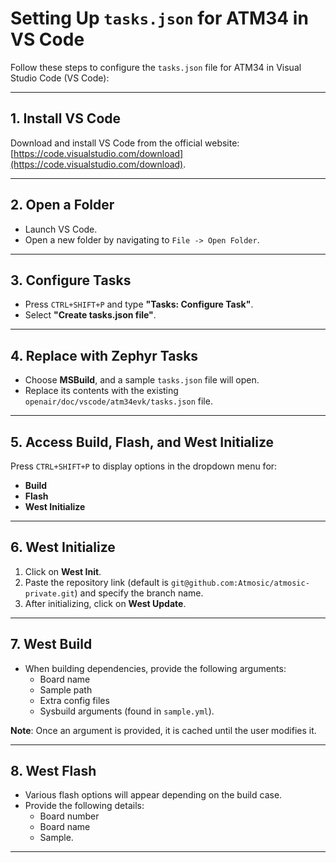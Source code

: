 # Setting Up `tasks.json` for ATM34 in VS Code

Follow these steps to configure the `tasks.json` file for ATM34 in Visual Studio Code (VS Code):

---

## 1. Install VS Code
Download and install VS Code from the official website:
[https://code.visualstudio.com/download](https://code.visualstudio.com/download).

---

## 2. Open a Folder
- Launch VS Code.
- Open a new folder by navigating to `File -> Open Folder`.

---

## 3. Configure Tasks
- Press `CTRL+SHIFT+P` and type **"Tasks: Configure Task"**.
- Select **"Create tasks.json file"**.

---

## 4. Replace with Zephyr Tasks
- Choose **MSBuild**, and a sample `tasks.json` file will open.
- Replace its contents with the existing `openair/doc/vscode/atm34evk/tasks.json` file.

---

## 5. Access Build, Flash, and West Initialize
Press `CTRL+SHIFT+P` to display options in the dropdown menu for:
- **Build**
- **Flash**
- **West Initialize**

---

## 6. West Initialize
1. Click on **West Init**.
2. Paste the repository link (default is `git@github.com:Atmosic/atmosic-private.git`) and specify the branch name.
3. After initializing, click on **West Update**.

---

## 7. West Build
- When building dependencies, provide the following arguments:
  - Board name
  - Sample path
  - Extra config files
  - Sysbuild arguments (found in `sample.yml`).

**Note**: Once an argument is provided, it is cached until the user modifies it.

---

## 8. West Flash
- Various flash options will appear depending on the build case.
- Provide the following details:
  - Board number
  - Board name
  - Sample.

---
